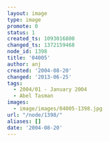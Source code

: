 ```yaml
---
layout: image
type: image
promote: 0
status: 1
created_ts: 1093016800
changed_ts: 1372159468
node_id: 1398
title: '04005'
author: anj
created: '2004-08-20'
changed: '2013-06-25'
tags:
  - 2004/01 - January 2004
  - Abel Tasman
images:
  - image/images/04005-1398.jpg
url: "/node/1398/"
aliases: []
date: '2004-08-20'
---
```



